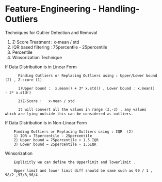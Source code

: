 # Feature-Engineering - Handling-Outliers


Techniques for Outlier Detection and Removal


1. Z-Score Treatment        :    x-mean / std 
2. IQR based filtering      :    75percentile - 25percentile 
3. Percentile
4. Winsorization Technique 


If Data Distribution is in Linear Form
        
        
          Finding Outliers or Replacing Outliers using : Upper/Lower bound (2) , Z-score (1)

          1)Upper bound :  x.mean() + 3* x.std() , Lower bound : x.mean() - 3* x.std()

          2)Z-Score :   x-mean / std 
          
          It will convert all the values in range (3,-3) , any values which are lying outside this can be considered as outliers.



If Data Distribution is in Non-Linear Form 

        Finding Outliers or Replacing Outliers using : IQR  (2)
        1) IQR = 75percentile - 25percentile  
        2) Upper bound = 75percentile + 1.5 IQR  
        3) Lower bound = 25percentile - 1.5IQR



Winsorization
 
        Explicitly we can define the Upperlimit and lowerlimit .

        Upper limit and lower limit diff should be same such as 99 / 1 , 98/2 ,97/3,96/4 .


